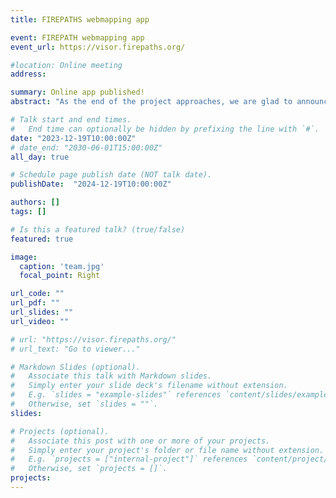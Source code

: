 ```yaml
---
title: FIREPATHS webmapping app

event: FIREPATH webmapping app
event_url: https://visor.firepaths.org/

#location: Online meeting
address:

summary: Online app published!
abstract: "As the end of the project approaches, we are glad to announce the publication of our results viewer application."

# Talk start and end times.
#   End time can optionally be hidden by prefixing the line with `#`.
date: "2023-12-19T10:00:00Z"
# date_end: "2030-06-01T15:00:00Z"
all_day: true

# Schedule page publish date (NOT talk date).
publishDate:  "2024-12-19T10:00:00Z"

authors: []
tags: []

# Is this a featured talk? (true/false)
featured: true

image: 
  caption: 'team.jpg'
  focal_point: Right

url_code: ""
url_pdf: ""
url_slides: ""
url_video: ""

# url: "https://visor.firepaths.org/"
# url_text: "Go to viewer..."

# Markdown Slides (optional).
#   Associate this talk with Markdown slides.
#   Simply enter your slide deck's filename without extension.
#   E.g. `slides = "example-slides"` references `content/slides/example-slides.md`.
#   Otherwise, set `slides = ""`.
slides:

# Projects (optional).
#   Associate this post with one or more of your projects.
#   Simply enter your project's folder or file name without extension.
#   E.g. `projects = ["internal-project"]` references `content/project/deep-learning/index.md`.
#   Otherwise, set `projects = []`.
projects:
---
```


